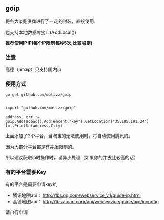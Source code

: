 ## goip

将各大ip提供商进行了一定的封装，直接使用.

也支持本地数据库接口(AddLocal())

**推荐使用IPIP(每个IP限制每秒5次,比较稳定)**


### 注意

高德（amap）只支持国内ip

### 使用方式


`go get github.com/molizz/goip`

```golang

import "github.com/molizz/goip"

address, err := goip.AddTaobao().AddTencent("key").GetLocation("35.185.191.24")
fmt.Println(address.City)

```

上面添加了2个平台，当淘宝的无法使用时，将自动使用腾讯的。

因为大部分平台都是有并发限制的。

所以建议获取ip时操作时，请异步处理（如果你的并发比较高的话）

### 有的平台需要Key

有的平台是需要申请key的

- 腾讯地图api： http://lbs.qq.com/webservice_v1/guide-ip.html
- 高德地图api： http://lbs.amap.com/api/webservice/guide/api/ipconfig

请自行申请